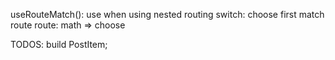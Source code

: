 useRouteMatch(): use when using nested routing
switch: choose first match route
route: math => choose


TODOS: build PostItem;